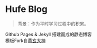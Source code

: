 # Hufe Blog
> 背景：作为平时学习过程中的积累。

Github Pages & Jekyll 搭建而成的静态博客  
模板Fork自[黄玄大神](https://huangxuan.me/)